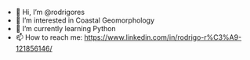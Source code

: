 - 👋 Hi, I’m @rodrigores
- 👀 I’m interested in Coastal Geomorphology
- 🌱 I’m currently learning Python
- 📫 How to reach me: https://www.linkedin.com/in/rodrigo-r%C3%A9-121856146/

<!---
rodrigores/rodrigores is a ✨ special ✨ repository because its `README.md` (this file) appears on your GitHub profile.
You can click the Preview link to take a look at your changes.
--->
